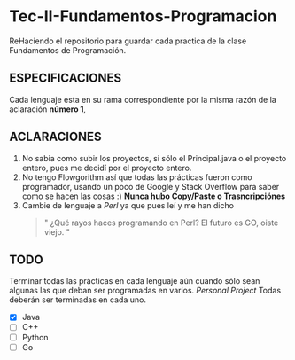# Tec-II-Fundamentos-Programacion
ReHaciendo el repositorio para guardar cada practica de la clase Fundamentos de Programación.

## ESPECIFICACIONES 
Cada lenguaje esta en su rama correspondiente por la misma razón de la aclaración **número 1**,

## ACLARACIONES
1. No sabia como subir los proyectos, si sólo el Principal.java o el proyecto entero, pues me decidí por el proyecto entero.
2. No tengo Flowgorithm así que todas las prácticas fueron como programador, usando un poco de Google y Stack Overflow para saber como se hacen las cosas :) **Nunca hubo Copy/Paste o Trasncripciónes**
3. Cambie de lenguaje a *Perl* ya que pues leí y me han dicho
      > " ¿Qué rayos haces programando en Perl? El futuro es GO, oiste viejo. "
## TODO
Terminar todas las prácticas en cada lenguaje aún cuando sólo sean algunas las que deban ser programadas en varios. *Personal Project* Todas deberán ser terminadas en cada uno.
- [x] Java
- [ ] C++
- [ ] Python
- [ ] Go
